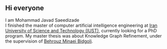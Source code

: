 ## Hi everyone
I am Mohammad Javad Saeedizade<br>
I finished the master of computer artificial intelligence engineering at [Iran University of Science and Technology (IUST)](http://www.iust.ac.ir/en), currently looking for a PhD program. My master thesis was about Knowledge Graph Refinement, under the supervision of [Behrouz Minaei Bidgoli](http://minaei.iust.ac.ir/).
